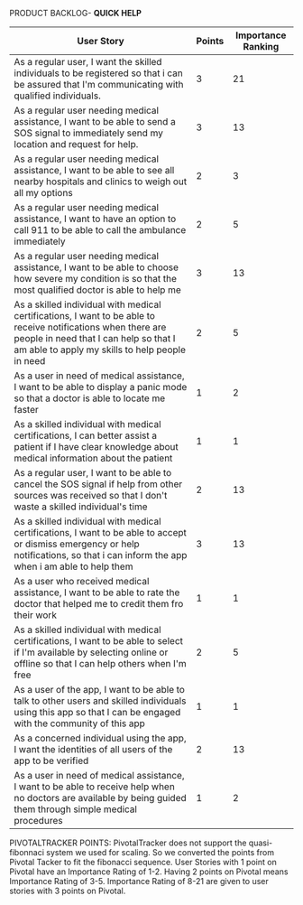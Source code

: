 PRODUCT BACKLOG- **QUICK HELP**

| User Story | Points | Importance Ranking |
| --- | --- | --- |
|As a regular user, I want the skilled individuals to be registered so that i can be assured that I'm communicating with qualified individuals. | 3 | 21|
| As a regular user needing medical assistance, I want to be able to send a SOS signal to immediately send my location and request for help. | 3 | 13 |
| As a regular user needing medical assistance, I want to be able to see all nearby hospitals and clinics to weigh out all my options | 2 | 3 |
| As a regular user needing medical assistance, I want to have an option to call 911 to be able to call the ambulance immediately | 2 | 5 |
| As a regular user needing medical assistance, I want to be able to choose how severe my condition is so that the most qualified doctor is able to help me | 3 | 13 |
| As a skilled individual with medical certifications, I want to be able to receive notifications when there are people in need that I can help so that I am able to apply my skills to help people in need | 2 | 5 |
| As a user in need of medical assistance, I want to be able to display a panic mode so that a doctor is able to locate me faster | 1| 2|
| As a skilled individual with medical certifications, I can better assist a patient if I have clear knowledge about medical information about the patient | 1 | 1 |
| As a regular user, I want to be able to cancel the SOS signal if help from other sources was received so that I don't waste a skilled individual's time | 2 | 13 |
| As a skilled individual with medical certifications, I want to be able to accept or dismiss emergency or help notifications, so that i can inform the app when i am able to help them | 3 | 13 |
| As a user who received medical assistance, I want to be able to rate the doctor that helped me to credit them fro their work | 1 | 1 |
| As a skilled individual with medical certifications, I want to be able to select if I'm available by selecting online or offline so that I can help others when I'm free | 2 | 5 |
| As a user of the app, I want to be able to talk to other users and skilled individuals using this app so that I can be engaged with the community of this app | 1 | 1 |
| As a concerned individual using the app, I want the identities of all users of the app to be verified | 2 | 13 |
| As a user in need of medical assistance, I want to be able to receive help when no doctors are available  by being guided them through simple medical procedures | 1 | 2 |

PIVOTALTRACKER POINTS: 
  PivotalTracker does not support the quasi-fibonnaci system we used for scaling.
  So we converted the points from Pivotal Tacker to fit the fibonacci sequence. 
  User Stories with 1 point on Pivotal have an Importance Rating of 1-2. Having 2 points on Pivotal means Importance Rating of 3-5.
  Importance Rating of 8-21 are given to user stories with 3 points on Pivotal.
